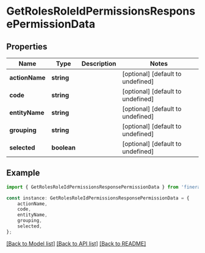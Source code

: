 # GetRolesRoleIdPermissionsResponsePermissionData


## Properties

Name | Type | Description | Notes
------------ | ------------- | ------------- | -------------
**actionName** | **string** |  | [optional] [default to undefined]
**code** | **string** |  | [optional] [default to undefined]
**entityName** | **string** |  | [optional] [default to undefined]
**grouping** | **string** |  | [optional] [default to undefined]
**selected** | **boolean** |  | [optional] [default to undefined]

## Example

```typescript
import { GetRolesRoleIdPermissionsResponsePermissionData } from 'fineract-typescript-client';

const instance: GetRolesRoleIdPermissionsResponsePermissionData = {
    actionName,
    code,
    entityName,
    grouping,
    selected,
};
```

[[Back to Model list]](../README.md#documentation-for-models) [[Back to API list]](../README.md#documentation-for-api-endpoints) [[Back to README]](../README.md)
